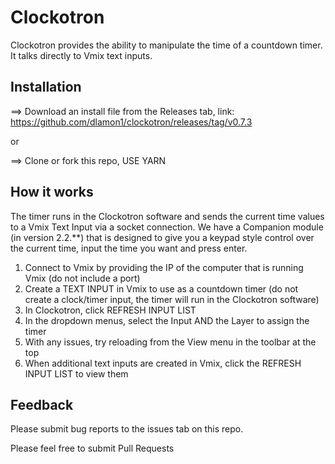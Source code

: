 # Clockotron

Clockotron provides the ability to manipulate the time of a countdown timer. It talks directly to Vmix text inputs.

## Installation

==> Download an install file from the Releases tab, link: https://github.com/dlamon1/clockotron/releases/tag/v0.7.3

or

==> Clone or fork this repo, USE YARN

## How it works

The timer runs in the Clockotron software and sends the current time values to a Vmix Text Input via a socket connection. We have a Companion module (in version 2.2.\*\*) that is designed to give you a keypad style control over the current time, input the time you want and press enter.

1. Connect to Vmix by providing the IP of the computer that is running Vmix (do not include a port)
2. Create a TEXT INPUT in Vmix to use as a countdown timer (do not create a clock/timer input, the timer will run in the Clockotron software)
3. In Clockotron, click REFRESH INPUT LIST
4. In the dropdown menus, select the Input AND the Layer to assign the timer
5. With any issues, try reloading from the View menu in the toolbar at the top
6. When additional text inputs are created in Vmix, click the REFRESH INPUT LIST to view them

## Feedback

Please submit bug reports to the issues tab on this repo.

Please feel free to submit Pull Requests
